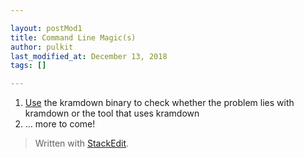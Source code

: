 ```yaml
---

layout: postMod1
title: Command Line Magic(s)
author: pulkit
last_modified_at: December 13, 2018
tags: []

---
```


1. [Use](https://github.com/gettalong/kramdown/issues/155#issuecomment-339580449) the kramdown binary to check whether the problem lies with kramdown or the tool that uses kramdown
2. ... more to come!

> Written with [StackEdit](https://stackedit.io/).
<!--stackedit_data:
eyJoaXN0b3J5IjpbLTE4NTk2Njg4MDYsNDA0OTE0MTcyLC0yMD
U0MTcyNDM1LDc5Njk1NDE3OF19
-->